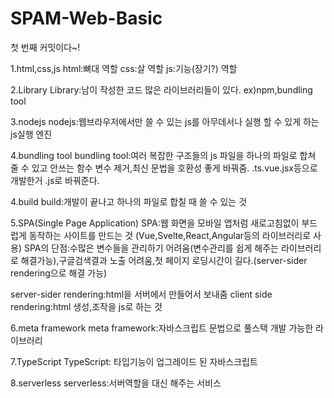 # SPAM-Web-Basic

첫 번째 커밋이다~!

1.html,css,js
html:뼈대 역할
css:살 역할
js:기능(장기?) 역할

2.Library
Library:남이 작성한 코드
많은 라이브러리들이 있다. ex)npm,bundling tool

3.nodejs
nodejs:웹브라우저에서만 쓸 수 있는 js를 아무데서나 실행 할 수 있게 하는 js실행 엔진

4.bundling tool
bundling tool:여러 복잡한 구조들의 js 파일을 하나의 파일로 합쳐 줄 수 있고 안쓰는 함수 변수 제거,최신 문법을 호환성 좋게 바꿔줌. .ts.vue.jsx등으로 개발한거 .js로 바꿔준다.

4.build
build:개발이 끝나고 하나의 파일로 합칠 때 쓸 수 있는 것

5.SPA(Single Page Application)
SPA:웹 화면을 모바일 앱처럼 새로고침없이 부드럽게 동작하는 사이트를 만드는 것 (Vue,Svelte,React,Angular등의 라이브러리로 사용)
SPA의 단점:수많은 변수들을 관리하기 어려움(변수관리를 쉽게 해주는 라이브러리로 해결가능),구글검색결과 노출 어려움,첫 페이지 로딩시간이 길다.(server-sider rendering으로 해결 가능)

server-sider rendering:html을 서버에서 만들어서 보내줌
client side rendering:html 생성,조작을 js로 하는 것

6.meta framework
meta framework:자바스크립트 문법으로 풀스택 개발 가능한 라이브러리

7.TypeScript
TypeScript: 타입기능이 업그레이드 된 자바스크립트

8.serverless
serverless:서버역할을 대신 해주는 서비스
